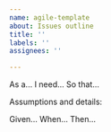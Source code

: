 ```yaml
---
name: agile-template
about: Issues outline
title: ''
labels: ''
assignees: ''

---
```


As a...
I need...
So that...

Assumptions and details:



Given...
When...
Then...
